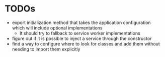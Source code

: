# TODOs

- export initialization method that takes the application configuration which will include optional implementations
  - It should try to fallback to service worker implementations
- figure out if it is possible to inject a service through the constructor
- find a way to configure where to look for classes and add them without needing to import them explicitly
